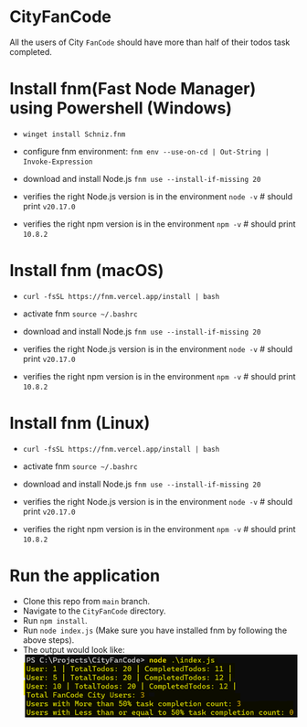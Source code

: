 # CityFanCode
All the users of City `FanCode` should have more than half of their todos task completed.

# Install fnm(Fast Node Manager) using Powershell (Windows)
- `winget install Schniz.fnm`

- configure fnm environment: `fnm env --use-on-cd | Out-String | Invoke-Expression`

- download and install Node.js
`fnm use --install-if-missing 20`

- verifies the right Node.js version is in the environment
`node -v` # should print `v20.17.0`

- verifies the right npm version is in the environment
`npm -v` # should print `10.8.2`

# Install fnm (macOS)
- `curl -fsSL https://fnm.vercel.app/install | bash`

- activate fnm
`source ~/.bashrc`

- download and install Node.js
`fnm use --install-if-missing 20`

- verifies the right Node.js version is in the environment
`node -v` # should print `v20.17.0`

- verifies the right npm version is in the environment
`npm -v` # should print `10.8.2`

# Install fnm (Linux)
- `curl -fsSL https://fnm.vercel.app/install | bash`

- activate fnm
`source ~/.bashrc`

- download and install Node.js
`fnm use --install-if-missing 20`

- verifies the right Node.js version is in the environment
`node -v` # should print `v20.17.0`

- verifies the right npm version is in the environment
`npm -v` # should print `10.8.2`

# Run the application
- Clone this repo from `main` branch.
- Navigate to the `CityFanCode` directory.
- Run `npm install`.
- Run `node index.js` (Make sure you have installed fnm by following the above steps).
- The output would look like: ![Output](images/output.png)
